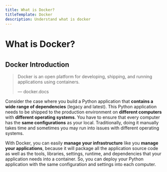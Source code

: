 ```yaml
---
title: What is Docker?
titleTemplate: Docker
description: Understand what is docker
---
```


<h1>What is Docker?</h1>

## Docker Introduction

> Docker is an open platform for developing, shipping, and running applications using containers.
>
> — docker.docs

Consider the case where you build a Python application that **contains a wide range of dependencies** (legacy and latest). This Python application needs to be shipped to the production environment on **different computers** with **different operating systems**. You have to ensure that every computer has the **same configurations** as your local. Traditionally, doing it manually takes time and sometimes you may run into issues with different operating systems.

With Docker, you can easily **manage your infrastructure** like you **manage your applications**, because it will package all the application source code as well as the tools, libraries, settings, runtime, and dependencies that your application needs into a container. So, you can deploy your Python application with the same configuration and settings into each computer.

<style scoped>
h2 {
  margin-top: 36px;
}
</style>

